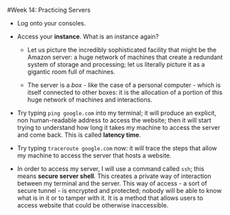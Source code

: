 #Week 14: Practicing Servers

- Log onto your consoles.

- Access your __instance__. What is an instance again?

    - Let us picture the incredibly sophisticated facility that might be the Amazon server: a huge network of machines that create a redundant system of storage and processing; let us literally picture it as a gigantic room full of machines.

	- The server is a _box_ - like the case of a personal computer - which is itself connected to other boxes: it is the allocation of a portion of this huge network of machines and interactions.

- Try typing ``ping google.com`` into my terminal; it will produce an explicit, non human-readable address to access the website; then it will start trying to understand how long it takes my machine to access the server and come back. This is called __latency time__.

- Try typing ``traceroute google.com`` now: it will trace the steps that allow my machine to access the server that hosts a website.

- In order to access my server, I will use a command called ``ssh``; this means __secure server shell__. This creates a private way of interaction between my terminal and the server. This way of access - a sort of secure tunnel - is encrypted and protected; nobody will be able to know what is in it or to tamper with it. It is a method that allows users to access website that could be otherwise inaccessible.